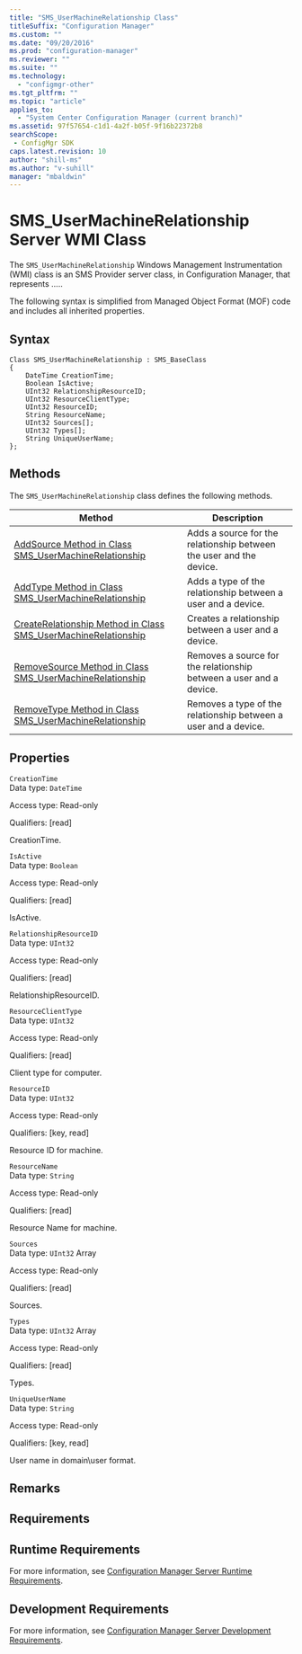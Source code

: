 ```yaml
---
title: "SMS_UserMachineRelationship Class"
titleSuffix: "Configuration Manager"
ms.custom: ""
ms.date: "09/20/2016"
ms.prod: "configuration-manager"
ms.reviewer: ""
ms.suite: ""
ms.technology:
  - "configmgr-other"
ms.tgt_pltfrm: ""
ms.topic: "article"
applies_to:
  - "System Center Configuration Manager (current branch)"
ms.assetid: 97f57654-c1d1-4a2f-b05f-9f16b22372b8searchScope: - ConfigMgr SDK
caps.latest.revision: 10
author: "shill-ms"
ms.author: "v-suhill"
manager: "mbaldwin"
---
```

# SMS_UserMachineRelationship Server WMI Class
The `SMS_UserMachineRelationship` Windows Management Instrumentation (WMI) class is an SMS Provider server class, in Configuration Manager, that represents …..   

 The following syntax is simplified from Managed Object Format (MOF) code and includes all inherited properties.  

## Syntax  

```  
Class SMS_UserMachineRelationship : SMS_BaseClass  
{  
    DateTime CreationTime;  
    Boolean IsActive;  
    UInt32 RelationshipResourceID;  
    UInt32 ResourceClientType;  
    UInt32 ResourceID;  
    String ResourceName;  
    UInt32 Sources[];  
    UInt32 Types[];  
    String UniqueUserName;  
};  
```  

## Methods  
 The `SMS_UserMachineRelationship` class defines the following methods.  

|Method|Description|  
|------------|-----------------|  
|[AddSource Method in Class SMS_UserMachineRelationship](../../../../../develop/reference/core/clients/manage/addsource-method-in-class-sms_usermachinerelationship.md)|Adds a source for the relationship between the user and the device.|  
|[AddType Method in Class SMS_UserMachineRelationship](../../../../../develop/reference/core/clients/manage/addtype-method-in-class-sms_usermachinerelationship.md)|Adds a type of the relationship between a user and a device.|  
|[CreateRelationship Method in Class SMS_UserMachineRelationship](../../../../../develop/reference/core/clients/manage/createrelationship-method-in-class-sms_usermachinerelationship.md)|Creates a relationship between a user and a device.|  
|[RemoveSource Method in Class SMS_UserMachineRelationship](../../../../../develop/reference/core/clients/manage/removesource-method-in-class-sms_usermachinerelationship.md)|Removes a source for the relationship between a user and a device.|  
|[RemoveType Method in Class SMS_UserMachineRelationship](../../../../../develop/reference/core/clients/manage/removetype-method-in-class-sms_usermachinerelationship.md)|Removes a type of the relationship between a user and a device.|  

## Properties  
 `CreationTime`  
 Data type: `DateTime`  

 Access type: Read-only  

 Qualifiers: [read]  

 CreationTime.   

 `IsActive`  
 Data type: `Boolean`  

 Access type: Read-only  

 Qualifiers: [read]  

 IsActive.   

 `RelationshipResourceID`  
 Data type: `UInt32`  

 Access type: Read-only  

 Qualifiers: [read]  

 RelationshipResourceID.   

 `ResourceClientType`  
 Data type: `UInt32`  

 Access type: Read-only  

 Qualifiers: [read]  

 Client type for computer.  

 `ResourceID`  
 Data type: `UInt32`  

 Access type: Read-only  

 Qualifiers: [key, read]  

 Resource ID for machine.  

 `ResourceName`  
 Data type: `String`  

 Access type: Read-only  

 Qualifiers: [read]  

 Resource Name for machine.  

 `Sources`  
 Data type: `UInt32` Array  

 Access type: Read-only  

 Qualifiers: [read]  

 Sources.   

 `Types`  
 Data type: `UInt32` Array  

 Access type: Read-only  

 Qualifiers: [read]  

 Types.    

 `UniqueUserName`  
 Data type: `String`  

 Access type: Read-only  

 Qualifiers: [key, read]  

 User name in domain\user format.  

## Remarks  

## Requirements  

## Runtime Requirements  
 For more information, see [Configuration Manager Server Runtime Requirements](../../../../../develop/core/reqs/server-runtime-requirements.md).  

## Development Requirements  
 For more information, see [Configuration Manager Server Development Requirements](../../../../../develop/core/reqs/server-development-requirements.md).
